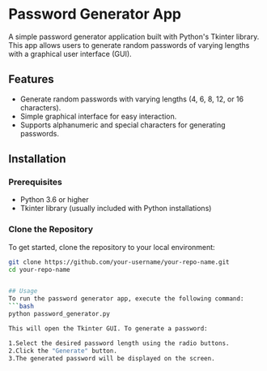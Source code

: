 # Password Generator App

A simple password generator application built with Python's Tkinter library. This app allows users to generate random passwords of varying lengths with a graphical user interface (GUI).

## Features
- Generate random passwords with varying lengths (4, 6, 8, 12, or 16 characters).
- Simple graphical interface for easy interaction.
- Supports alphanumeric and special characters for generating passwords.

## Installation
### Prerequisites
- Python 3.6 or higher
- Tkinter library (usually included with Python installations)

### Clone the Repository
To get started, clone the repository to your local environment:

```bash
git clone https://github.com/your-username/your-repo-name.git
cd your-repo-name


## Usage
To run the password generator app, execute the following command:
```bash
python password_generator.py

This will open the Tkinter GUI. To generate a password:

1.Select the desired password length using the radio buttons.
2.Click the "Generate" button.
3.The generated password will be displayed on the screen.
